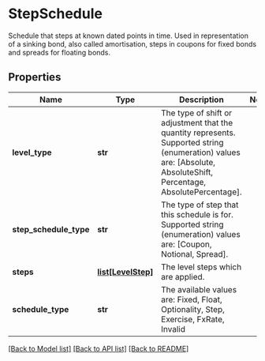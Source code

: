 # StepSchedule

Schedule that steps at known dated points in time.  Used in representation of a sinking bond, also called amortisation, steps in coupons for fixed bonds and spreads for floating bonds.

## Properties
Name | Type | Description | Notes
------------ | ------------- | ------------- | -------------
**level_type** | **str** | The type of shift or adjustment that the quantity represents.    Supported string (enumeration) values are: [Absolute, AbsoluteShift, Percentage, AbsolutePercentage]. | 
**step_schedule_type** | **str** | The type of step that this schedule is for.  Supported string (enumeration) values are: [Coupon, Notional, Spread]. | 
**steps** | [**list[LevelStep]**](LevelStep.md) | The level steps which are applied. | 
**schedule_type** | **str** | The available values are: Fixed, Float, Optionality, Step, Exercise, FxRate, Invalid | 

[[Back to Model list]](../README.md#documentation-for-models) [[Back to API list]](../README.md#documentation-for-api-endpoints) [[Back to README]](../README.md)


